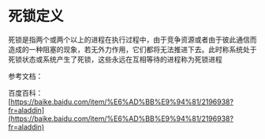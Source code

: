 # 死锁定义

死锁是指两个或两个以上的进程在执行过程中，由于竞争资源或者由于彼此通信而造成的一种阻塞的现象，若无外力作用，它们都将无法推进下去。此时称系统处于死锁状态或系统产生了死锁，这些永远在互相等待的进程称为死锁进程

参考文档：

百度百科：[https://baike.baidu.com/item/%E6%AD%BB%E9%94%81/2196938?fr=aladdin](https://baike.baidu.com/item/%E6%AD%BB%E9%94%81/2196938?fr=aladdin)


